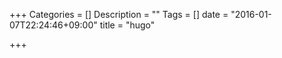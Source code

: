 +++
Categories = []
Description = ""
Tags = []
date = "2016-01-07T22:24:46+09:00"
title = "hugo"

+++

